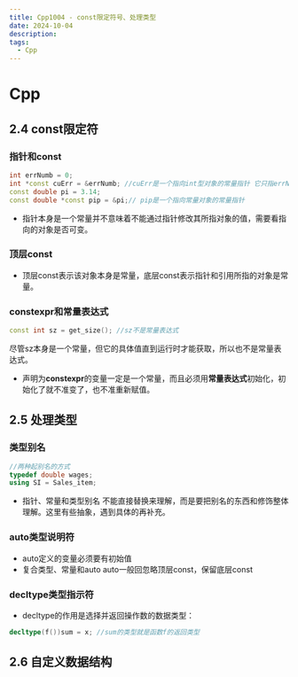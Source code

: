 ```yaml
---
title: Cpp1004 - const限定符号、处理类型
date: 2024-10-04
description:
tags:
  - Cpp
---
```

# Cpp
## 2.4 const限定符
### 指针和const
```cpp
int errNumb = 0;
int *const cuErr = &errNumb; //cuErr是一个指向int型对象的常量指针 它只指errNumb 不准变
const double pi = 3.14;
const double *const pip = &pi;// pip是一个指向常量对象的常量指针
```
- 指针本身是一个常量并不意味着不能通过指针修改其所指对象的值，需要看指向的对象是否可变。
### 顶层const
- 顶层const表示该对象本身是常量，底层const表示指针和引用所指的对象是常量。
### constexpr和常量表达式
```cpp
const int sz = get_size(); //sz不是常量表达式
```
尽管sz本身是一个常量，但它的具体值直到运行时才能获取，所以也不是常量表达式。
- 声明为**constexpr**的变量一定是一个常量，而且必须用**常量表达式**初始化，初始化了就不准变了，也不准重新赋值。
## 2.5 处理类型
### 类型别名 
```cpp
//两种起别名的方式
typedef double wages;
using SI = Sales_item;
```
- 指针、常量和类型别名
	不能直接替换来理解，而是要把别名的东西和修饰整体理解。这里有些抽象，遇到具体的再补充。
### auto类型说明符
- auto定义的变量必须要有初始值
- 复合类型、常量和auto
	auto一般回忽略顶层const，保留底层const
### decltype类型指示符
- decltype的作用是选择并返回操作数的数据类型：
```cpp
decltype(f())sum = x; //sum的类型就是函数f的返回类型
```
## 2.6 自定义数据结构

